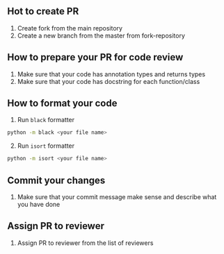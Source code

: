 ## Hot to create PR
1. Create fork from the main repository
2. Create a new branch from the master from fork-repository

## How to prepare your PR for code review
1. Make sure that your code has annotation types and returns types
2. Make sure that your code has docstring for each function/class

## How to format your code
1. Run `black` formatter
```bash
python -m black <your file name>
```

2. Run `isort` formatter
```bash
python -m isort <your file name>
```

## Commit your changes
1. Make sure that your commit message make sense and describe what you have done


## Assign PR to reviewer
1. Assign PR to reviewer from the list of reviewers
